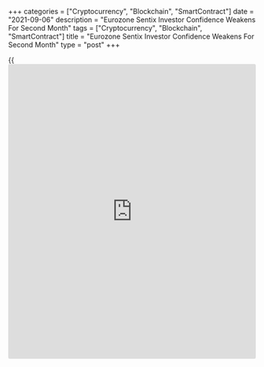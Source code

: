 +++
categories = ["Cryptocurrency", "Blockchain", "SmartContract"]
date = "2021-09-06"
description = "Eurozone Sentix Investor Confidence Weakens For Second Month"
tags = ["Cryptocurrency", "Blockchain", "SmartContract"]
title = "Eurozone Sentix Investor Confidence Weakens For Second Month"
type = "post"
+++

{{<iframe id="large-banner" src="https://www.bounty.group/#slide=3.0" width="100%" height="600" scrolling="no" style="border: 0px solid rgb(216, 221, 230); border-radius: 3px;">}}

Eurozone [investor](https://www.fintechee.com/tutorial-for-forex-trading/investor-mode/) confidence deteriorated for the second straight month
in September, survey data from the behavioral research institute Sentix
showed Monday.

The [investor](https://www.fintechee.com/tutorial-for-forex-trading/investor-mode/) confidence index fell to 19.6 in September from 22.2 in the
previous month. The expected reading was 19.7.

The current situation index held steady at 30.8 in September. On the
other hand, the expectations index fell to 9.0 from 14.0 a month ago.
This was the fourth consecutive fall in expectations.

The survey was conducted among 1,070 [investor](https://www.fintechee.com/tutorial-for-forex-trading/investor-mode/)s between September 2 and
4.

German [investor](https://www.fintechee.com/tutorial-for-forex-trading/investor-mode/) confidence also weakened in September. The corresponding
index slid to 20.9 from 25.7 in the previous month.

The current conditions index came in at 36.0, down from 38.5 a month
ago. The expectations index fell to 6.8 from 13.5 in August.

"The zenith of the economic catch-up process after the Corona lockdowns
has thus been passed," Sentix said. "Now the question is whether we are
just taking a breath or turning the corner."

For comments and feedback [contact](https://www.playgroundfx.com/contact/): editorial@rtt[news](https://www.letsplayfx.com/blog/forex-news-website/).com

[Economic News][1]

 **What parts of the world are seeing the best (and worst) economic
performances lately? Click[here][2] to check out our [Econ Scorecard][2]
and find out! See up-to-the-moment [ranking](https://www.playgroundfx.com/blog/crypto-exchange-ranking/)s for the best and worst
performers in [GDP][2], [unemployment rate][3], [inflation][4] and much
more.**

   1. www.rtt[news](https://www.letsplayfx.com/blog/forex-news-website/).com/Content/EconomicNews.aspx
   2. www.rtt[news](https://www.letsplayfx.com/blog/forex-news-website/).com/economic-scorecard/world-rank/GDP/highest-performance.aspx
   3. www.rtt[news](https://www.letsplayfx.com/blog/forex-news-website/).com/economic-scorecard/world-rank/unemployment-rate/lowest-performance.aspx
   4. www.rtt[news](https://www.letsplayfx.com/blog/forex-news-website/).com/economic-scorecard/world-rank/CPI/highest-performance.aspx